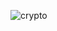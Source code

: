 ![crypto](https://user-images.githubusercontent.com/84832101/173012835-dc9cdb10-b565-4941-ad7a-0a85d49d2b96.png)
